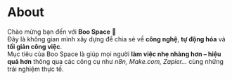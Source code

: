 # About

Chào mừng bạn đến với **Boo Space** 👋  
Đây là không gian mình xây dựng để chia sẻ về **công nghệ**, **tự động hóa** và **tối giản công việc**.  
Mục tiêu của Boo Space là giúp mọi người **làm việc nhẹ nhàng hơn – hiệu quả hơn** thông qua các công cụ như *n8n, Make.com, Zapier…* cùng những trải nghiệm thực tế.